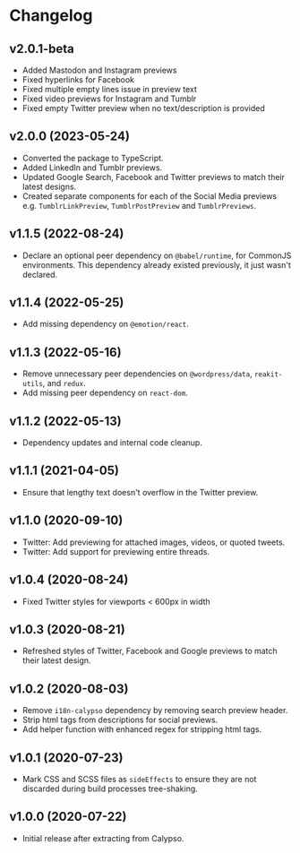 # Changelog

## v2.0.1-beta

- Added Mastodon and Instagram previews
- Fixed hyperlinks for Facebook
- Fixed multiple empty lines issue in preview text
- Fixed video previews for Instagram and Tumblr
- Fixed empty Twitter preview when no text/description is provided

## v2.0.0 (2023-05-24)

- Converted the package to TypeScript.
- Added LinkedIn and Tumblr previews.
- Updated Google Search, Facebook and Twitter previews to match their latest designs.
- Created separate components for each of the Social Media previews e.g. `TumblrLinkPreview`, `TumblrPostPreview` and `TumblrPreviews`.

## v1.1.5 (2022-08-24)

- Declare an optional peer dependency on `@babel/runtime`, for CommonJS environments. This dependency already existed previously, it just wasn't declared.

## v1.1.4 (2022-05-25)

- Add missing dependency on `@emotion/react`.

## v1.1.3 (2022-05-16)

- Remove unnecessary peer dependencies on `@wordpress/data`, `reakit-utils`, and `redux`.
- Add missing peer dependency on `react-dom`.

## v1.1.2 (2022-05-13)

- Dependency updates and internal code cleanup.

## v1.1.1 (2021-04-05)

- Ensure that lengthy text doesn't overflow in the Twitter preview.

## v1.1.0 (2020-09-10)

- Twitter: Add previewing for attached images, videos, or quoted tweets.
- Twitter: Add support for previewing entire threads.

## v1.0.4 (2020-08-24)

- Fixed Twitter styles for viewports < 600px in width

## v1.0.3 (2020-08-21)

- Refreshed styles of Twitter, Facebook and Google previews to match their latest design.

## v1.0.2 (2020-08-03)

- Remove `i18n-calypso` dependency by removing search preview header.
- Strip html tags from descriptions for social previews.
- Add helper function with enhanced regex for stripping html tags.

## v1.0.1 (2020-07-23)

- Mark CSS and SCSS files as `sideEffects` to ensure they are not discarded during build processes tree-shaking.

## v1.0.0 (2020-07-22)

- Initial release after extracting from Calypso.
